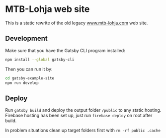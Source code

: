 # MTB-Lohja web site

This is a static rewrite of the old legacy www.mtb-lohja.com web site.

## Development

Make sure that you have the Gatsby CLI program installed:

```sh
npm install --global gatsby-cli
```

Then you can run it by:

```sh
cd gatsby-example-site
npm run develop
```

## Deploy

Run `gatsby build` and deploy the output folder `/public` to any static hosting.
Firebase hosting has been set up, just run `firebase deploy` on root after
build.

In problem situations clean up target folders first with `rm -rf public .cache`
